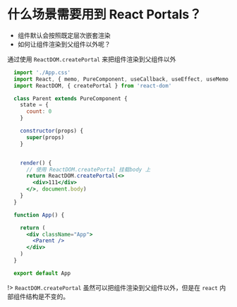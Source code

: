 # 什么场景需要用到 React Portals？
- 组件默认会按照既定层次嵌套渲染
- 如何让组件渲染到父组件以外呢？

通过使用 `ReactDOM.createPortal` 来把组件渲染到父组件以外
```jsx
  import './App.css'
  import React, { memo, PureComponent, useCallback, useEffect, useMemo, useState } from 'react'
  import ReactDOM, { createPortal } from 'react-dom'

  class Parent extends PureComponent {
    state = {
      count: 0
    }

    constructor(props) {
      super(props)
    }


    render() {
      // 使用 ReactDOM.createPortal 挂载body 上
      return ReactDOM.createPortal(<>
        <div>111</div>
      </>, document.body)
    }
  }

  function App() {

    return (
      <div className="App">
        <Parent />
      </div>
    )
  }

  export default App
```

!> `ReactDOM.createPortal` 虽然可以把组件渲染到父组件以外，但是在 `react` 内部组件结构是不变的。